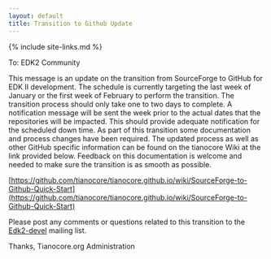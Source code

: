 ```yaml
---
layout: default
title: Transition to Github Update
---
```

{% include site-links.md %}

To: EDK2 Community


This message is an update on the transition from SourceForge to GitHub for EDK II development.  The schedule is currently targeting the last week of January or the first week of February to perform the transition.  The transition process should only take one to two days to complete.  A notification message will be sent the week prior to the actual dates that the repositories will be impacted.  This should provide adequate notification for the scheduled down time.
As part of this transition some documentation and process changes have been required.  The updated process as well as other GitHub specific information can be found on the tianocore Wiki at the link provided below.  Feedback on this documentation is welcome and needed to make sure the transition is as smooth as possible.

[https://github.com/tianocore/tianocore.github.io/wiki/SourceForge-to-Github-Quick-Start](https://github.com/tianocore/tianocore.github.io/wiki/SourceForge-to-Github-Quick-Start)


Please post any comments or questions related to this transition to 
the [Edk2-devel](mailto:edk2-devel@lists.01.org?Subject=Github%20Question) mailing list.


Thanks, Tianocore.org Administration
